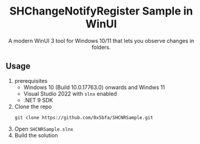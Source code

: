 <h1 align="center">SHChangeNotifyRegister Sample in WinUI</h1>
<p align="center">A modern WinUI 3 tool for Windows 10/11 that lets you observe changes in folders.</p>

## Usage

1. prerequisites
    - Windows 10  (Build 10.0.17763.0) onwards and Windws 11
    - Visual Studio 2022 with `slnx` enabled
    - .NET 9 SDK
2. Clone the repo
    ```console
    git clone https://github.com/0x5bfa/SHCNRSample.git
    ```
3. Open `SHCNRSample.slnx`
4. Build the solution
